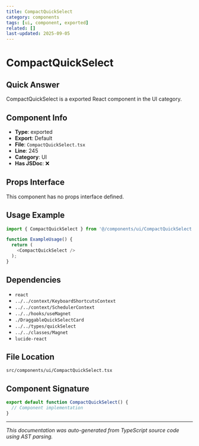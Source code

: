 ```yaml
---
title: CompactQuickSelect
category: components
tags: [ui, component, exported]
related: []
last-updated: 2025-09-05
---
```


# CompactQuickSelect

## Quick Answer
CompactQuickSelect is a exported React component in the UI category.

## Component Info

- **Type**: exported
- **Export**: Default
- **File**: `CompactQuickSelect.tsx`
- **Line**: 245
- **Category**: UI
- **Has JSDoc**: ❌

## Props Interface

This component has no props interface defined.

## Usage Example

```typescript
import { CompactQuickSelect } from '@/components/ui/CompactQuickSelect';

function ExampleUsage() {
  return (
    <CompactQuickSelect />
  );
}
```

## Dependencies


- `react`
- `../../context/KeyboardShortcutsContext`
- `../../context/SchedulerContext`
- `../../hooks/useMagnet`
- `./DraggableQuickSelectCard`
- `../../types/quickSelect`
- `../../classes/Magnet`
- `lucide-react`


## File Location

`src/components/ui/CompactQuickSelect.tsx`

## Component Signature

```typescript
export default function CompactQuickSelect() { 
  // Component implementation
}
```

---

*This documentation was auto-generated from TypeScript source code using AST parsing.*
